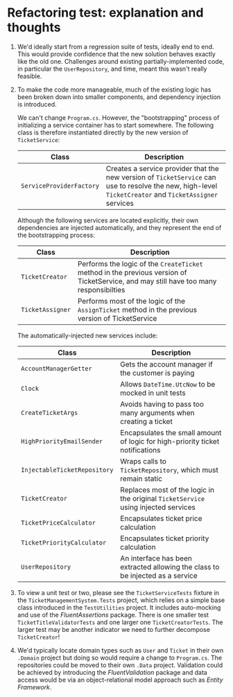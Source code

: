 # Refactoring test: explanation and thoughts

1. We'd ideally start from a regression suite of tests, ideally end to end. This would provide confidence that the new solution behaves exactly like the old one. Challenges around existing partially-implemented code, in particular the `UserRepository`, and time, meant this wasn't really feasible.
   
1. To make the code more manageable, much of the existing logic has been broken down into smaller components, and dependency injection is introduced.

   We can't change `Program.cs`. However, the "bootstrapping" process of initializing a service container has to start somewhere. The following class is therefore instantiated directly by the new version of `TicketService`:

    |Class|Description|
    |-|-|
    |`ServiceProviderFactory`|Creates a service provider that the new version of `TicketService` can use to resolve the new, high-level `TicketCreator` and `TicketAssigner` services|

    Although the following services are located explicitly, their own dependencies are injected automatically, and they represent the end of the bootstrapping process:

   |Class|Description|
   |-|-|
   |`TicketCreator`|Performs the logic of the `CreateTicket` method in the previous version of TicketService, and may still  have too many responsibilties|
   |`TicketAssigner`|Performs most of the logic of the `AssignTicket` method in the previous version of TicketService|

   The automatically-injected new services include:

   |Class|Description|
   |-|-|
   |`AccountManagerGetter`|Gets the account manager if the customer is paying|
   |`Clock`|Allows `DateTime.UtcNow` to be mocked in unit tests|
   |`CreateTicketArgs`|Avoids having to pass too many arguments when creating a ticket|
   |`HighPriorityEmailSender`|Encapsulates the small amount of logic for high-priority ticket  notifications|
   |`InjectableTicketRepository`|Wraps calls to `TicketRepository`, which must remain static|
   |`TicketCreator`|Replaces most of the logic in the original `TicketService` using injected services|
   |`TicketPriceCalculator`|Encapsulates ticket price calculation|
   |`TicketPriorityCalculator`|Encapsulates ticket priority calculation|
   |`UserRepository`|An interface has been extracted allowing the class to be injected as a service|

1. To view a unit test or two, please see the `TicketServiceTests` fixture in the `TicketManagementSystem.Tests` project, which relies on a simple base class introduced in the `TestUtilities` project. It includes auto-mocking and use of the *FluentAssertions* package. There is one smaller test `TicketTitleValidatorTests` and one larger one `TicketCreatorTests`. The larger test may be another indicator we need to further decompose `TicketCreator`!

1. We'd typically locate domain types such as `User` and `Ticket` in their own `.Domain` project but doing so would require a change to `Program.cs`. The repositories could be moved to their own `.Data` project. Validation could be achieved by introducing the *FluentValidation* package and data access would be via an object-relational model approach such as *Entity Framework*.